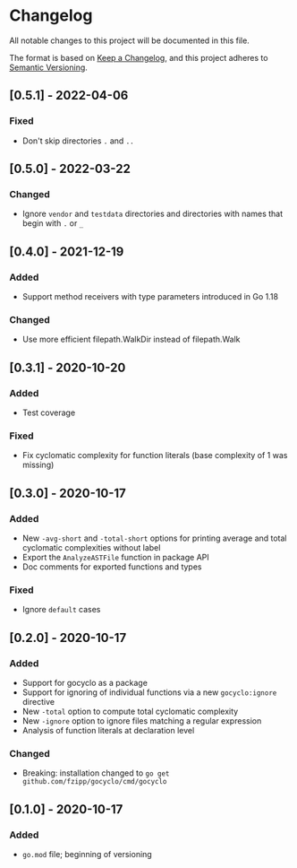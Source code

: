 # Changelog
All notable changes to this project will be documented in this file.

The format is based on [Keep a Changelog](https://keepachangelog.com/en/1.0.0/),
and this project adheres to [Semantic Versioning](https://semver.org/spec/v2.0.0.html).

## [0.5.1] - 2022-04-06
### Fixed
- Don't skip directories `.` and `..`

## [0.5.0] - 2022-03-22
### Changed
- Ignore `vendor` and `testdata` directories and directories with names
  that begin with `.` or `_`

## [0.4.0] - 2021-12-19
### Added
- Support method receivers with type parameters introduced in Go 1.18

### Changed
- Use more efficient filepath.WalkDir instead of filepath.Walk

## [0.3.1] - 2020-10-20
### Added
- Test coverage

### Fixed
- Fix cyclomatic complexity for function literals (base complexity of 1 was missing)

## [0.3.0] - 2020-10-17
### Added
- New `-avg-short` and `-total-short` options for printing average and total cyclomatic complexities without label
- Export the `AnalyzeASTFile` function in package API
- Doc comments for exported functions and types

### Fixed
- Ignore `default` cases

## [0.2.0] - 2020-10-17
### Added
- Support for gocyclo as a package
- Support for ignoring of individual functions via a new `gocyclo:ignore` directive
- New `-total` option to compute total cyclomatic complexity
- New `-ignore` option to ignore files matching a regular expression
- Analysis of function literals at declaration level

### Changed
- Breaking: installation changed to `go get github.com/fzipp/gocyclo/cmd/gocyclo`

## [0.1.0] - 2020-10-17

### Added
- `go.mod` file; beginning of versioning

